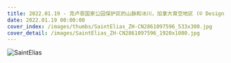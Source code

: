 ```yaml
---
title: 2022.01.19 - 克卢恩国家公园保护区的山脉和冰川，加拿大育空地区 (© Design Pics Inc/Alamy)
date: 2022.01.19 00:00:00
cover_index: /images/thumbs/SaintElias_ZH-CN2861097596_533x300.jpg
cover_detail: /images/SaintElias_ZH-CN2861097596_1920x1080.jpg
---
```


![SaintElias](/images/SaintElias_ZH-CN2861097596_1920x1080.jpg)
